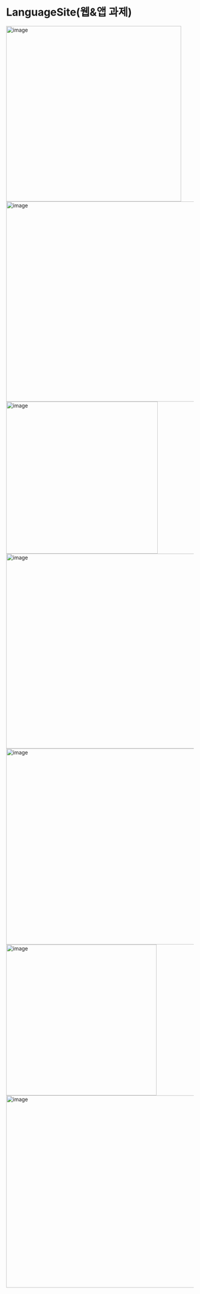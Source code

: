 # LanguageSite(웹&amp;앱 과제)
<img width="470" alt="image" src="https://github.com/Lim-min-Ah/LanguageSite/assets/87717513/be4f7abe-94b2-461d-886d-0c8d0a631b07">
<br>
<img width="536" alt="image" src="https://github.com/Lim-min-Ah/LanguageSite/assets/87717513/06291813-91cf-43c6-9b6f-3b06e83d89e8">
<br>
<img width="407" alt="image" src="https://github.com/Lim-min-Ah/LanguageSite/assets/87717513/0bba3a7b-43dc-435c-9a47-ae30fb2e52bb">
<br>
<img width="522" alt="image" src="https://github.com/Lim-min-Ah/LanguageSite/assets/87717513/7d921e3e-9a59-485d-923b-db220fbde6c9">
<br>
<img width="525" alt="image" src="https://github.com/Lim-min-Ah/LanguageSite/assets/87717513/8ad996cd-bb98-43e7-9994-9a6513226f2c">
<br>
<img width="404" alt="image" src="https://github.com/Lim-min-Ah/LanguageSite/assets/87717513/72c4a72a-a612-481d-8827-cb0da24b134f">
<br>
<img width="515" alt="image" src="https://github.com/Lim-min-Ah/LanguageSite/assets/87717513/1e80273f-c7e5-48c5-9506-21d2f43ee803">
